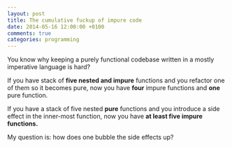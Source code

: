 ```yaml
---
layout: post
title: The cumulative fuckup of impure code
date: 2014-05-16 12:00:00 +0100
comments: true
categories: programming
---
```


You know why keeping a purely functional codebase written in a mostly imperative language is hard?

If you have stack of **five nested and impure** functions and you refactor one of them so it becomes pure, now you have **four** impure functions and **one** pure function.

If you have a stack of five nested **pure** functions and you introduce a side effect in the inner-most function, now you have **at least five impure functions.**

My question is: how does one bubble the side effects up?

</haiku>